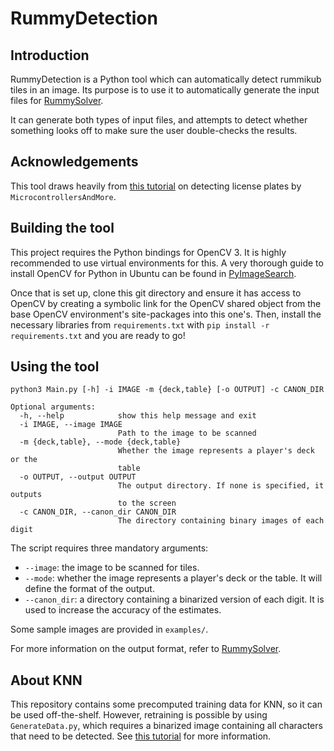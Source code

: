 # RummyDetection
## Introduction
RummyDetection is a Python tool which can automatically detect rummikub tiles
in an image. Its purpose is to use it to automatically generate the input files
for [RummySolver](https://github.com/nachogoro/RummySolver).

It can generate both types of input files, and attempts to detect whether
something looks off to make sure the user double-checks the results.

## Acknowledgements
This tool draws heavily from [this
tutorial](https://github.com/MicrocontrollersAndMore/OpenCV_3_License_Plate_Recognition_Python)
on detecting license plates by `MicrocontrollersAndMore`.

## Building the tool
This project requires the Python bindings for OpenCV 3. It is highly
recommended to use virtual environments for this. A very thorough guide to
install OpenCV for Python in Ubuntu can be found in
[PyImageSearch](https://www.pyimagesearch.com/2016/10/24/ubuntu-16-04-how-to-install-opencv/).

Once that is set up, clone this git directory and ensure it has access to
OpenCV by creating a symbolic link for the OpenCV shared object from the base
OpenCV environment's site-packages into this one's. Then, install the necessary
libraries from `requirements.txt` with `pip install -r requirements.txt` and
you are ready to go!

## Using the tool
```
python3 Main.py [-h] -i IMAGE -m {deck,table} [-o OUTPUT] -c CANON_DIR

Optional arguments:
  -h, --help            show this help message and exit
  -i IMAGE, --image IMAGE
                        Path to the image to be scanned
  -m {deck,table}, --mode {deck,table}
                        Whether the image represents a player's deck or the
                        table
  -o OUTPUT, --output OUTPUT
                        The output directory. If none is specified, it outputs
                        to the screen
  -c CANON_DIR, --canon_dir CANON_DIR
                        The directory containing binary images of each digit
```

The script requires three mandatory arguments:
* `--image`: the image to be scanned for tiles.
* `--mode`: whether the image represents a player's deck or the table. It will
  define the format of the output.
* `--canon_dir`: a directory containing a binarized version of each digit. It
  is used to increase the accuracy of the estimates.

Some sample images are provided in `examples/`.

For more information on the output format, refer to
[RummySolver](https://github.com/nachogoro/RummySolver).

## About KNN
This repository contains some precomputed training data for KNN, so it can be
used off-the-shelf. However, retraining is possible by using `GenerateData.py`,
which requires a binarized image containing all characters that need to be
detected. See [this
tutorial](https://github.com/MicrocontrollersAndMore/OpenCV_3_KNN_Character_Recognition_Python)
for more information.
